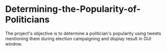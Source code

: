 # Determining-the-Popularity-of-Politicians
The project's objective is to determine a politician's popularity using tweets mentioning them during election campaigning and display result in GUI window.

